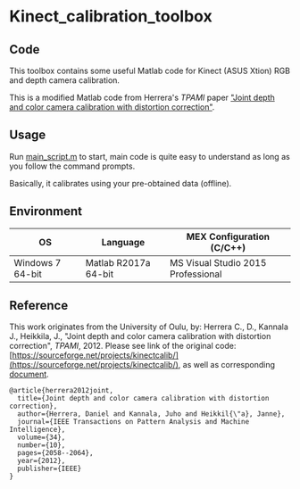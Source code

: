 # Kinect_calibration_toolbox


<section>

## Code

This toolbox contains some useful Matlab code for Kinect (ASUS Xtion) RGB and depth camera calibration.

This is a modified Matlab code from Herrera's _TPAMI_ paper ["Joint depth and color camera calibration with distortion correction"](http://ieeexplore.ieee.org/stamp/stamp.jsp?arnumber=6205765).

</section>


<section>

## Usage

Run [main_script.m](toolbox/main_script.m) to start, main code is quite easy to understand as long as you follow the command prompts.

Basically, it calibrates using your pre-obtained data (offline).

</section>


<section>

## Environment

|        OS        |       Language       |      MEX Configuration (C/C++)     |
|------------------|----------------------|------------------------------------|
| Windows 7 64-bit | Matlab R2017a 64-bit | MS Visual Studio 2015 Professional |

</section>


<section>

## Reference

This work originates from the University of Oulu, by:
Herrera C., D., Kannala J., Heikkila, J., "Joint depth and color camera calibration with distortion correction", _TPAMI_, 2012.
Please see link of the original code: [https://sourceforge.net/projects/kinectcalib/](https://sourceforge.net/projects/kinectcalib/), as well as corresponding [document](doc/doc_2_1.pdf).

```
@article{herrera2012joint,
  title={Joint depth and color camera calibration with distortion correction},
  author={Herrera, Daniel and Kannala, Juho and Heikkil{\"a}, Janne},
  journal={IEEE Transactions on Pattern Analysis and Machine Intelligence},
  volume={34},
  number={10},
  pages={2058--2064},
  year={2012},
  publisher={IEEE}
}
```

</section>